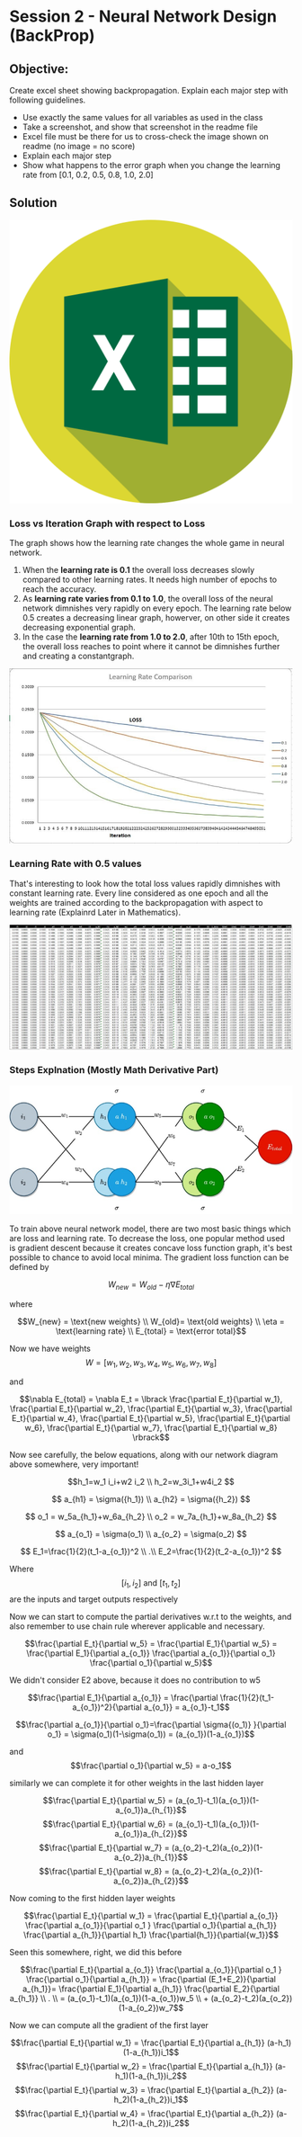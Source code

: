 # Session 2 - Neural Network Design (BackProp)

## Objective:

Create excel sheet showing backpropagation. Explain each major step with following guidelines. 
- Use exactly the same values for all variables as used in the class
- Take a screenshot, and show that screenshot in the readme file
- Excel file must be there for us to cross-check the image shown on readme (no image = no score)
- Explain each major step
- Show what happens to the error graph when you change the learning rate from [0.1, 0.2, 0.5, 0.8, 1.0, 2.0]

## Solution
[![Excel](excel.svg)](NN_Design.xlsx)
### Loss vs Iteration Graph with respect to Loss

The graph shows how the learning rate changes the whole game in neural network. 
1.  When the **learning rate is 0.1** the overall loss decreases slowly compared to other learning rates. It needs high number of epochs to reach the accuracy. 
2.  As **learning rate varies from 0.1 to 1.0**, the overall loss of the neural network dimnishes very rapidly on every epoch. The learning rate below 0.5 creates a decreasing linear graph, howerver, on other side it creates decreasing exponential graph.
3.  In the case the **learning rate from 1.0 to 2.0**, after 10th to 15th epoch, the overall loss reaches to point where it cannot be dimnishes further and creating a constantgraph.

![Loss vs Iteration](LR.JPG)

### Learning Rate with 0.5 values

That's interesting to look how the total loss values rapidly dimnishes with constant learning rate. Every line considered as one epoch and all the weights are trained according to the backpropagation with aspect to learning rate (Explainrd Later in Mathematics).

![Learning Rate (0.5)](LR-0.5.JPG)

### Steps Explnation (Mostly Math Derivative Part)

![Neural Network Design](NN.jpg)

To train above neural network model, there are two most basic things which are loss and learning rate. To decrease the loss, one popular method used is gradient descent because it creates concave loss function graph, it's best possible to chance to avoid local minima. The gradient loss function can be defined by

$$W_{new}=W_{old}-\eta\nabla{E_{total}}$$

where

$$W_{new} = \text{new weights} \\ W_{old}= \text{old weights} \\ \eta = \text{learning rate} \\ E_{total} = \text{error total}$$

Now we have weights $$W = \lbrack w_1, w_2, w_3, w_4, w_5, w_6, w_7, w_8 \rbrack$$

and

$$\nabla E_{total} = \nabla E_t = \lbrack \frac{\partial E_t}{\partial w_1}, \frac{\partial E_t}{\partial w_2}, \frac{\partial E_t}{\partial w_3}, \frac{\partial E_t}{\partial w_4}, \frac{\partial E_t}{\partial w_5}, \frac{\partial E_t}{\partial w_6}, \frac{\partial E_t}{\partial w_7}, \frac{\partial E_t}{\partial w_8} \rbrack$$

Now see carefully, the below equations, along with our network diagram above somewhere, very important!

$$h_1=w_1 i_i+w2 i_2 \\ h_2=w_3i_1+w4i_2 $$

$$
a_{h1} = \sigma({h_1}) \\  a_{h2} = \sigma({h_2})
$$

$$
o_1 = w_5a_{h_1}+w_6a_{h_2} \\ o_2 = w_7a_{h_1}+w_8a_{h_2}
$$

$$
a_{o_1} = \sigma(o_1) \\ a_{o_2} = \sigma(o_2)
$$

$$
E_1=\frac{1}{2}(t_1-a_{o_1})^2 \\ .\\ E_2=\frac{1}{2}(t_2-a_{o_1})^2
$$

Where $$[i_1, i_2] \text{ and }[t_1, t_2]$$ are the inputs and target outputs respectively

Now we can start to compute the partial derivatives w.r.t to the weights, and also remember to use chain rule wherever applicable and necessary.

$$\frac{\partial E_t}{\partial w_5} = \frac{\partial E_1}{\partial w_5} = \frac{\partial E_1}{\partial a_{o_1}} \frac{\partial a_{o_1}}{\partial o_1} \frac{\partial o_1}{\partial w_5}$$

We didn't consider E2 above, because it does no contribution to w5

$$\frac{\partial E_1}{\partial a_{o_1}}  = \frac{\partial \frac{1}{2}(t_1-a_{o_1})^2}{\partial a_{o_1}}  = a_{o_1}-t_1$$

$$\frac{\partial a_{o_1}}{\partial o_1}=\frac{\partial \sigma{(o_1)} }{\partial o_1} = \sigma(o_1)(1-\sigma(o_1)) = (a_{o_1})(1-a_{o_1})$$

and
$$\frac{\partial o_1}{\partial w_5} = a-o_1$$

similarly we can complete it for other weights in the last hidden layer

$$\frac{\partial E_t}{\partial w_5} = (a_{o_1}-t_1)(a_{o_1})(1-a_{o_1})a_{h_{1}}$$
$$\frac{\partial E_t}{\partial w_6} = (a_{o_1}-t_1)(a_{o_1})(1-a_{o_1})a_{h_{2}}$$
$$\frac{\partial E_t}{\partial w_7} = (a_{o_2}-t_2)(a_{o_2})(1-a_{o_2})a_{h_{1}}$$
$$\frac{\partial E_t}{\partial w_8} = (a_{o_2}-t_2)(a_{o_2})(1-a_{o_2})a_{h_{2}}$$

Now coming to the first hidden layer weights

$$\frac{\partial E_t}{\partial w_1}  = \frac{\partial E_t}{\partial a_{o_1}} \frac{\partial a_{o_1}}{\partial o_1 } \frac{\partial o_1}{\partial a_{h_1}} \frac{\partial a_{h_1}}{\partial h_1} \frac{\partial{h_1}}{\partial{w_1}}$$

Seen this somewhere, right, we did this before

$$\frac{\partial E_t}{\partial a_{o_1}} \frac{\partial a_{o_1}}{\partial o_1 } \frac{\partial o_1}{\partial a_{h_1}} = \frac{\partial (E_1+E_2)}{\partial a_{h_1}}= \frac{\partial E_1}{\partial a_{h_1}}  \frac{\partial E_2}{\partial a_{h_1}} \\ . \\ = (a_{o_1}-t_1)(a_{o_1})(1-a_{o_1})w_5 \\ + (a_{o_2}-t_2)(a_{o_2})(1-a_{o_2})w_7$$

Now we can compute all the gradient of the first layer

$$\frac{\partial E_t}{\partial w_1} = \frac{\partial E_t}{\partial a_{h_1}} (a-h_1)(1-a_{h_1})i_1$$
$$\frac{\partial E_t}{\partial w_2} = \frac{\partial E_t}{\partial a_{h_1}} (a-h_1)(1-a_{h_1})i_2$$
$$\frac{\partial E_t}{\partial w_3} = \frac{\partial E_t}{\partial a_{h_2}} (a-h_2)(1-a_{h_2})i_1$$
$$\frac{\partial E_t}{\partial w_4} = \frac{\partial E_t}{\partial a_{h_2}} (a-h_2)(1-a_{h_2})i_2$$
